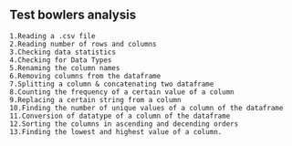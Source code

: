 ## Test bowlers analysis
    1.Reading a .csv file
    2.Reading number of rows and columns
    3.Checking data statistics
    4.Checking for Data Types
    5.Renaming the column names 
    6.Removing columns from the dataframe
    7.Splitting a column & concatenating two dataframe
    8.Counting the frequency of a certain value of a column
    9.Replacing a certain string from a column
    10.Finding the number of unique values of a column of the dataframe
    11.Conversion of datatype of a column of the dataframe
    12.Sorting the columns in ascending and decending orders
    13.Finding the lowest and highest value of a column.
